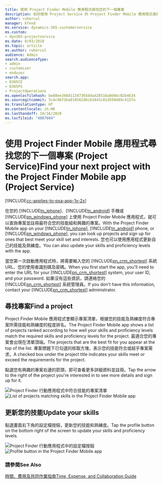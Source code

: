 ```yaml
---
title: 使用 Project Finder Mobile 應用程式尋找您的下一個專案
description: 如何使用 Project Service 的 Project Finder Mobile 應用程式尋找您的下一個專案
author: ruhercul
manager: kfend
ms.service: dynamics-365-customerservice
ms.custom:
- dyn365-projectservice
ms.date: 8/03/2018
ms.topic: article
ms.author: ruhercul
audience: Admin
search.audienceType:
- admin
- customizer
- enduser
search.app:
- D365CE
- D365PS
- ProjectOperations
ms.openlocfilehash: be88ee348d11347365ddad28516a0d4bc02b4634
ms.sourcegitcommit: 5c4c9bf3ba018562d6cb3443c01d550489c415fa
ms.translationtype: HT
ms.contentlocale: zh-HK
ms.lasthandoff: 10/16/2020
ms.locfileid: "4087604"
---
```

# <a name="find-your-next-project-with-the-project-finder-mobile-app-project-service"></a><span data-ttu-id="9a7a9-103">使用 Project Finder Mobile 應用程式尋找您的下一個專案 (Project Service)</span><span class="sxs-lookup"><span data-stu-id="9a7a9-103">Find your next project with the Project Finder Mobile app (Project Service)</span></span>

[!INCLUDE[cc-applies-to-psa-app-1x-2x](../includes/cc-applies-to-psa-app-1x-2x.md)]

<span data-ttu-id="9a7a9-104">在您的 [!INCLUDE[tn_iphone](../includes/tn-iphone.md)]、[!INCLUDE[tn_android](../includes/tn-android.md)] 手機或 [!INCLUDE[pn_windows_phone](../includes/pn-windows-phone.md)] 上使用 Project Finder Mobile 應用程式，就可以查詢專案並註冊最符合您的技能組和興趣的專案。</span><span class="sxs-lookup"><span data-stu-id="9a7a9-104">With the Project Finder Mobile app on your [!INCLUDE[tn_iphone](../includes/tn-iphone.md)], [!INCLUDE[tn_android](../includes/tn-android.md)] phone, or [!INCLUDE[pn_windows_phone](../includes/pn-windows-phone.md)], you can look up projects and sign up for ones that best meet your skill set and interests.</span></span> <span data-ttu-id="9a7a9-105">您也可以使用應用程式更新自己的技能及熟練度。</span><span class="sxs-lookup"><span data-stu-id="9a7a9-105">You can also update your skills and proficiency levels with the app.</span></span>  
  
 <span data-ttu-id="9a7a9-106">當您第一次啟動應用程式時，將需要輸入您的 [!INCLUDE[pn_crm_shortest](../includes/pn-crm-shortest.md)] 系統 URL、您的使用者識別碼及密碼。</span><span class="sxs-lookup"><span data-stu-id="9a7a9-106">When you first start the app, you'll need to enter the URL for your [!INCLUDE[pn_crm_shortest](../includes/pn-crm-shortest.md)] system, your user ID, and your password.</span></span> <span data-ttu-id="9a7a9-107">如果沒有這些資訊，請連絡您的 [!INCLUDE[pn_crm_shortest](../includes/pn-crm-shortest.md)] 系統管理員。</span><span class="sxs-lookup"><span data-stu-id="9a7a9-107">If you don't have this information,  contact your [!INCLUDE[pn_crm_shortest](../includes/pn-crm-shortest.md)] administrator.</span></span>  
  
## <a name="find-a-project"></a><span data-ttu-id="9a7a9-108">尋找專案</span><span class="sxs-lookup"><span data-stu-id="9a7a9-108">Find a project</span></span>  
 <span data-ttu-id="9a7a9-109">Project Finder Mobile 應用程式會顯示專案清單，根據您的技能及熟練度符合專案所需技能和熟練度的程度排名。</span><span class="sxs-lookup"><span data-stu-id="9a7a9-109">The Project Finder Mobile app shows a list of projects ranked according to how well your skills and proficiency levels match the required skills and proficiency levels for the project.</span></span> <span data-ttu-id="9a7a9-110">最適合您的專案會出現在清單頂端。</span><span class="sxs-lookup"><span data-stu-id="9a7a9-110">The projects that are the best fit for you appear at the top of the list.</span></span> <span data-ttu-id="9a7a9-111">專案標題下已勾選的核取方塊，表示您的技能符合或超乎專案需求。</span><span class="sxs-lookup"><span data-stu-id="9a7a9-111">A checked box under the project title indicates your skills meet or exceed the requirements for the project.</span></span>  
  
 <span data-ttu-id="9a7a9-112">點選您有興趣的專案右邊的箭頭，即可查看更多詳細資料並註冊。</span><span class="sxs-lookup"><span data-stu-id="9a7a9-112">Tap the arrow to the right of the project you're interested in to see more details and sign up for it.</span></span>  
  
 <span data-ttu-id="9a7a9-113">![Project Finder 行動應用程式中符合技能的專案清單](../psa/media/project-service-project-finder-list.png "Project Finder 行動應用程式中符合技能的專案清單")</span><span class="sxs-lookup"><span data-stu-id="9a7a9-113">![List of projects matching skills in the Project Finder Mobile app](../psa/media/project-service-project-finder-list.png "List of projects matching skills in the Project Finder Mobile app")</span></span>  
  
## <a name="update-your-skills"></a><span data-ttu-id="9a7a9-114">更新您的技能</span><span class="sxs-lookup"><span data-stu-id="9a7a9-114">Update your skills</span></span>  
 <span data-ttu-id="9a7a9-115">點選畫面右下角的設定檔按鈕，更新您的技能和熟練度。</span><span class="sxs-lookup"><span data-stu-id="9a7a9-115">Tap the profile button on the bottom right of the screen to update your skills and proficiency levels.</span></span>  
  
 <span data-ttu-id="9a7a9-116">![Project Finder 行動應用程式中的設定檔按鈕](../psa/media/project-service-project-finder-profile.png "Project Finder 行動應用程式中的設定檔按鈕")</span><span class="sxs-lookup"><span data-stu-id="9a7a9-116">![Profile button in the Project Finder Mobile app](../psa/media/project-service-project-finder-profile.png "Profile button in the Project Finder Mobile app")</span></span>  
  
### <a name="see-also"></a><span data-ttu-id="9a7a9-117">請參閱</span><span class="sxs-lookup"><span data-stu-id="9a7a9-117">See Also</span></span>  
 [<span data-ttu-id="9a7a9-118">時間、費用及共同作業指南</span><span class="sxs-lookup"><span data-stu-id="9a7a9-118">Time, Expense, and Collaboration Guide</span></span>](../psa/time-expense-collaboration-guide.md)
